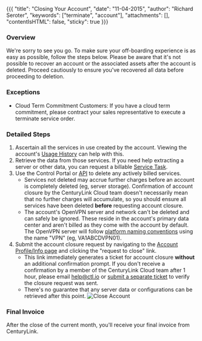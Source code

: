 {{{
  "title": "Closing Your Account",
  "date": "11-04-2015",
  "author": "Richard Seroter",
  "keywords": ["terminate", "account"],
  "attachments": [],
  "contentIsHTML": false,
  "sticky": true
}}}

### Overview
We're sorry to see you go. To make sure your off-boarding experience is as easy as possible, follow the steps below. Please be aware that it's not possible to recover an account or the associated assets after the account is deleted. Proceed cautiously to ensure you've recovered all data before proceeding to deletion.

### Exceptions
- Cloud Term Commitment Customers: If you have a cloud term commitment, please contract your sales representative to execute a terminate service order.

### Detailed Steps
1. Ascertain all the services in use created by the account. Viewing the account's [Usage History][1] can help with this.
2. Retrieve the data from those services. If you need help extracting a server or other data, you can request a billable [Service Task][2].
3. Use the Control Portal or [API][3] to delete any actively billed services.
    - Services not deleted may accrue further charges before an account is completely deleted (eg, server storage). Confirmation of account closure by the CenturyLink Cloud team doesn't necessarily mean that no further charges will accumulate, so you should ensure all services have been deleted __before__ requesting account closure.
    - The account's OpenVPN server and network can't be deleted and can safely be ignored. These reside in the account's primary data center and aren't billed as they come with the account by default. The OpenVPN server will follow [platform naming conventions][4] using the name "VPN" (eg, VA1ABCDVPN01).
4. Submit the account closure request by navigating to the [Account Profile/Info page][5] and clicking the "request to close" link.
    - This link immediately generates a ticket for account closure __without__ an additional confirmation prompt. If you don't receive a confirmation by a member of the CenturyLink Cloud team after 1 hour, please email [help@ctl.io][6] or [submit a separate ticket][7] to verify the closure request was sent.
    - There's no guarantee that any server data or configurations can be retrieved after this point.
    ![Close Account](../images/close-your-account.png)

### Final Invoice
After the close of the current month, you'll receive your final invoice from CenturyLink.

[1]: https://control.ctl.io/Organization/payment/ledger
[2]: https://www.ctl.io/service-tasks
[3]: https://www.ctl.io/api-docs
[4]: https://www.ctl.io/knowledge-base/servers/server-naming-convention
[5]: https://control.ctl.io/organization/account
[6]: mailto:help@ctl.io
[7]: https://www.ctl.io/knowledge-base/support/using-the-help-desk-web-ui
